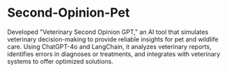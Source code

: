 # Second-Opinion-Pet
Developed "Veterinary Second Opinion GPT," an AI tool that simulates veterinary decision-making to provide reliable insights for pet and wildlife care. Using ChatGPT-4o and LangChain, it analyzes veterinary reports, identifies errors in diagnoses or treatments, and integrates with veterinary systems to offer optimized solutions.
